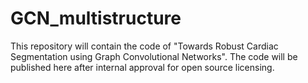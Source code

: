 # GCN_multistructure
This repository will contain the code of "Towards Robust Cardiac Segmentation using Graph Convolutional Networks". The code will be published here after internal approval for open source licensing.
